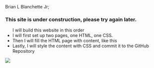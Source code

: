 

<html>

<head>
Brian L Blanchette Jr;
</head>

<body>
<h3>This site is under construction, please try again later.</h3>

<ul>I will build this website in this order


<li> I will first set up two pages, one HTML, one CSS. </li>
<li> Then I will fill the HTML page with content, like this </li>
<li> Lastly, I will style the content with CSS and commit it to the GitHub Repository </li>

</ul>


<img src="https://media.licdn.com/mpr/mpr/shrinknp_200_200/AAEAAQAAAAAAAAhsAAAAJDBkNTc3MGY0LTFkYmQtNDczMS04MTlkLTRiYjM2NDlhZGE3Ng.jpg"/>


</body>





</html>

